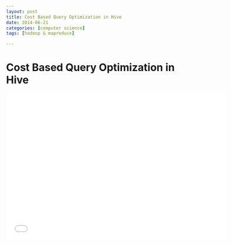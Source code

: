 ```yaml
---
layout: post
title: Cost Based Query Optimization in Hive
date: 2014-06-21
categories: [computer science]
tags: [hadoop & mapreduce]

---
```



# Cost Based Query Optimization in Hive


<iframe width="600" height="400" src="//www.youtube.com/embed/vpG5noIbEFs" frameborder="0" allowfullscreen></iframe>